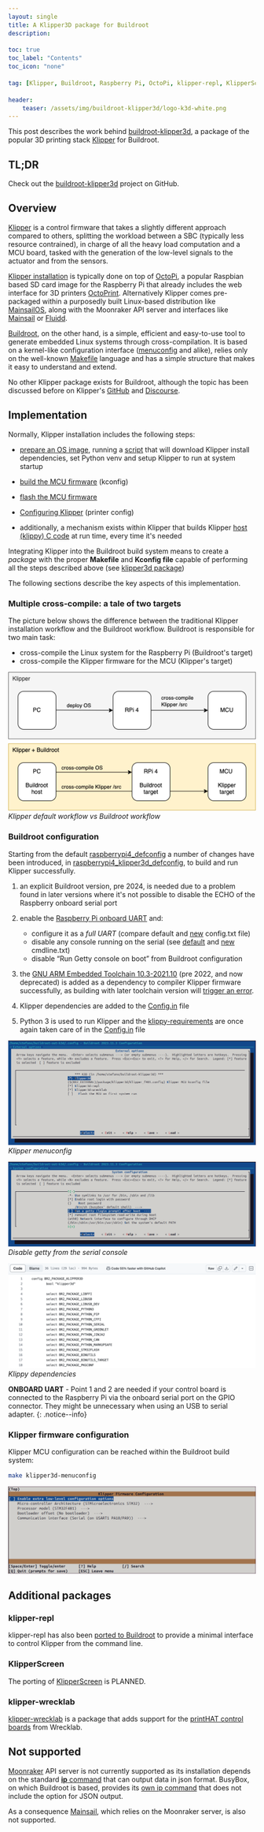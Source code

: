 ```yaml
---
layout: single
title: A Klipper3D package for Buildroot
description: 

toc: true
toc_label: "Contents"
toc_icon: "none"

tag: [Klipper, Buildroot, Raspberry Pi, OctoPi, klipper-repl, KlipperScreen]

header:
    teaser: /assets/img/buildroot-klipper3d/logo-k3d-white.png
---
```


This post describes the work behind [buildroot-klipper3d](https://github.com/cooked/buildroot-klipper3d), a package of the popular 3D printing stack [Klipper](https://www.klipper3d.org/) for Buildroot.

## TL;DR

Check out the [buildroot-klipper3d](https://github.com/cooked/buildroot-klipper3d/tree/master/configs) project on GitHub.

## Overview

[Klipper](https://www.klipper3d.org/) is a control firmware that takes a slightly different approach compared to others, splitting the workload between a SBC (typically less resource contrained), in charge of all the heavy load computation and a MCU board, tasked with the generation of the low-level signals to the actuator and from the sensors.

[Klipper installation](https://www.klipper3d.org/Installation.html) is typically done on top of [OctoPi](https://octoprint.org/download/), a popular Raspbian based SD card image for the Raspberry Pi that already includes the web interface for 3D printers [OctoPrint](https://octoprint.org/).
Alternatively Klipper comes pre-packaged within a purposedly built Linux-based distribution like [MainsailOS](https://docs-os.mainsail.xyz/), along with the Moonraker API server and interfaces like [Mainsail](https://docs.mainsail.xyz/) or [Fluidd](https://docs.fluidd.xyz/).

[Buildroot](https://buildroot.org/), on the other hand, is a simple, efficient and easy-to-use tool to generate embedded Linux systems through cross-compilation. It is based on a kernel-like configuration interface ([menuconfig](https://en.wikipedia.org/wiki/Menuconfig) and alike), relies only on the well-known [Makefile](https://www.gnu.org/software/make/manual/make.html) language and has a simple structure that makes it easy to understand and extend.

No other Klipper package exists for Buildroot, although the topic has been discussed before on Klipper's [GitHub](https://github.com/Klipper3d/klipper/issues/2041) and [Discourse](https://klipper.discourse.group/t/can-i-successfully-port-klipper-to-the-general-arm-linux-system-rather-than-the-current-ubuntu-and-debian-systems/5744/8).

## Implementation

Normally, Klipper installation includes the following steps:
- [prepare an OS image](https://www.klipper3d.org/Installation.html#prepping-an-os-image), running a [script](https://github.com/Klipper3d/klipper/blob/master/scripts/install-debian.sh) that will download Klipper install dependencies, set Python venv and setup Klipper to run at system startup

- [build the MCU firmware](https://www.klipper3d.org/Installation.html#building-and-flashing-the-micro-controller) (kconfig)
- [flash the MCU firmware](https://www.klipper3d.org/Installation.html#building-and-flashing-the-micro-controller)
- [Configuring Klipper](https://www.klipper3d.org/Installation.html#configuring-klipper) (printer config)
- additionally, a mechanism exists within Klipper that builds Klipper [host (klippy) C code](https://github.com/Klipper3d/klipper/tree/master/klippy/chelper) at run time, every time it's needed

Integrating Klipper into the Buildroot build system means to create a *package* with the proper **Makefile** and **Kconfig file** capable of performing all the steps described above (see [klipper3d package](https://github.com/cooked/buildroot-klipper3d/tree/master/package/klipper3d))

The following sections describe the key aspects of this implementation.

### Multiple cross-compile: a tale of two targets

The picture below shows the difference between the traditional Klipper installation workflow and the Buildroot workflow.
Buildroot is responsible for two main task:
- cross-compile the Linux system for the Raspberry Pi (Buildroot's target)
- cross-compile the Klipper firmware for the MCU (Klipper's target)  
  
![alt text](../assets/img/buildroot-klipper3d/workflow.png)  
*Klipper default workflow vs Buildroot workflow*

### Buildroot configuration

Starting from the default [raspberrypi4_defconfig](https://github.com/buildroot/buildroot/blob/master/configs/raspberrypi4_defconfig) a number of changes have been introduced, in [raspberrypi4_klipper3d_defconfig](https://github.com/cooked/buildroot-klipper3d/tree/master/configs), to build and run Klipper successfully.

1. an explicit Buildroot version, pre 2024, is needed due to a problem found in later versions where it's not possible to disable the ECHO of the Raspberry onboard serial port

2. enable the [Raspberry Pi onboard UART](https://raspberrypi.stackexchange.com/questions/45570/how-do-i-make-serial-work-on-the-raspberry-pi3-pizerow-pi4-or-later-models) and:
    - configure it as a *full UART* (compare default and [new](https://github.com/cooked/buildroot-klipper3d/blob/master/board/raspberrypi/config_4_uart0.txt) config.txt file)
    - disable any console running on the serial (see [default](https://github.com/buildroot/buildroot/blob/master/board/raspberrypi/cmdline.txt) and [new](https://github.com/cooked/buildroot-klipper3d/blob/master/board/raspberrypi/cmdline_noconsole.txt) cmdline.txt)
    - disable “Run Getty console on boot” from Buildroot configuration

3. the [GNU ARM Embedded Toolchain 10.3-2021.10](https://developer.arm.com/downloads/-/gnu-rm) (pre 2022, and now deprecated) is added as a dependency to compiler Klipper firmware successfully, as building with later toolchain version will [trigger an error](https://github.com/cooked/buildroot-klipper3d/issues/2).

3. Klipper dependencies are added to the [Config.in](https://github.com/cooked/buildroot-klipper3d/blob/master/package/klipper3d/Config.in) file

4. Python 3 is used to run Klipper and the [klippy-requirements](https://github.com/Klipper3d/klipper/blob/master/scripts/klippy-requirements.txt) are once again taken care of in the [Config.in](https://github.com/cooked/buildroot-klipper3d/blob/master/package/klipper3d/Config.in) file

![alt text](../assets/img/buildroot-klipper3d/menuconfig.png)  
*Klipper menuconfig*

![alt text](../assets/img/buildroot-klipper3d/disable-getty.png)  
*Disable getty from the serial console*

![alt text](../assets/img/buildroot-klipper3d/dependencies.png)  
*Klippy dependencies*

**ONBOARD UART** - Point 1 and 2 are needed if your control board is connected to the Raspberry Pi via the onboard serial port on the GPIO connector. They might be unnecessary when using an USB to serial adapter.
{: .notice--info}



### Klipper firmware configuration

Klipper MCU configuration can be reached within the Buildroot build system:

```bash
make klipper3d-menuconfig
```

![alt text](../assets/img/buildroot-klipper3d/klipper3d-menuconfig.png)

## Additional packages

### klipper-repl

klipper-repl has also been [ported to Buildroot](https://github.com/cooked/buildroot-klipper3d/tree/master/package/klipper3d-repl) to provide a minimal interface to control Klipper from the command line.

### KlipperScreen

The porting of [KlipperScreen](https://klipperscreen.readthedocs.io/en/latest/) is PLANNED.

### klipper-wrecklab

[klipper-wrecklab](https://github.com/cooked/buildroot-klipper3d/tree/master/package/klipper3d-wrecklab) is a package that adds support for the [printHAT control boards](https://docs.wrecklab.com/) from Wrecklab.

## Not supported

[Moonraker](https://github.com/Arksine/moonraker) API server is not currently supported as its installation depends on the standard [**ip** command](https://man7.org/linux/man-pages/man8/ip.8.html) that can output data in json format.
BusyBox, on which Buildroot is based, provides its [own ip command](https://linux.die.net/man/1/busybox) that does not include the option for JSON output.

As a consequence [Mainsail](https://docs.mainsail.xyz/), which relies on the Moonraker server, is also not supported.
